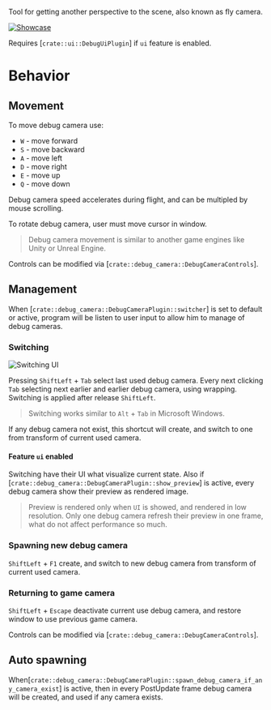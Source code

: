 Tool for getting another perspective to the scene, also known as fly camera.

[![Showcase](https://raw.githubusercontent.com/Vixenka/bevy_dev/master/images/debug_camera/showcase.webp)](https://github.com/Vixenka/bevy_dev/assets/44348304/073d635c-3d58-4c36-8e01-8a8686f5060b)

Requires [`crate::ui::DebugUiPlugin`] if `ui` feature is enabled.

# Behavior
## Movement
To move debug camera use:
- `W` - move forward
- `S` - move backward
- `A` - move left
- `D` - move right
- `E` - move up
- `Q` - move down

Debug camera speed accelerates during flight, and can be multipled by mouse scrolling.

To rotate debug camera, user must move cursor in window.

> Debug camera movement is similar to another game engines like Unity or Unreal Engine.

Controls can be modified via [`crate::debug_camera::DebugCameraControls`].

## Management
When [`crate::debug_camera::DebugCameraPlugin::switcher`] is set to default or active, program will be listen to user input to allow him to manage of debug cameras.

### Switching
![Switching UI](https://raw.githubusercontent.com/Vixenka/bevy_dev/master/images/debug_camera/switching.webp)

Pressing `ShiftLeft` + `Tab` select last used debug camera. Every next clicking `Tab` selecting next earlier and earlier debug camera, using wrapping. Switching is applied after release `ShiftLeft`.

> Switching works similar to `Alt` + `Tab` in Microsoft Windows.

If any debug camera not exist, this shortcut will create, and switch to one from transform of current used camera.

#### Feature `ui` enabled
Switching have their UI what visualize current state. Also if [`crate::debug_camera::DebugCameraPlugin::show_preview`] is active, every debug camera show their preview as rendered image.

> Preview is rendered only when `UI` is showed, and rendered in low resolution. Only one debug camera refresh their preview in one frame, what do not affect performance so much.

### Spawning new debug camera
`ShiftLeft` + `F1` create, and switch to new debug camera from transform of current used camera.

### Returning to game camera
`ShiftLeft` + `Escape` deactivate current use debug camera, and restore window to use previous game camera.

Controls can be modified via [`crate::debug_camera::DebugCameraControls`].

## Auto spawning
When[`crate::debug_camera::DebugCameraPlugin::spawn_debug_camera_if_any_camera_exist`] is active, then in every PostUpdate frame debug camera will be created, and used if any camera exists.
